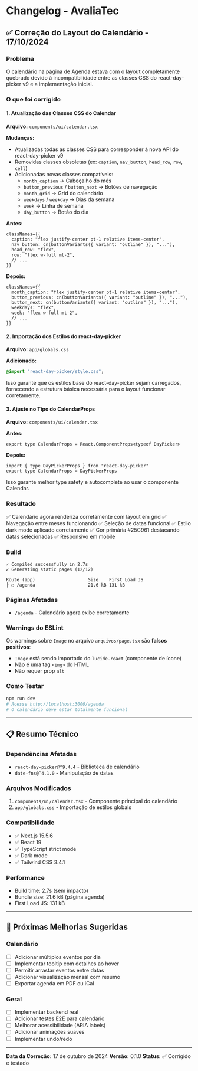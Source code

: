 # Changelog - AvaliaTec

## ✅ Correção do Layout do Calendário - 17/10/2024

### Problema
O calendário na página de Agenda estava com o layout completamente quebrado devido à incompatibilidade entre as classes CSS do react-day-picker v9 e a implementação inicial.

### O que foi corrigido

#### 1. Atualização das Classes CSS do Calendar
**Arquivo:** `components/ui/calendar.tsx`

**Mudanças:**
- Atualizadas todas as classes CSS para corresponder à nova API do react-day-picker v9
- Removidas classes obsoletas (ex: `caption`, `nav_button`, `head_row`, `row`, `cell`)
- Adicionadas novas classes compatíveis:
  - `month_caption` → Cabeçalho do mês
  - `button_previous` / `button_next` → Botões de navegação
  - `month_grid` → Grid do calendário
  - `weekdays` / `weekday` → Dias da semana
  - `week` → Linha de semana
  - `day_button` → Botão do dia

**Antes:**
```tsx
classNames={{
  caption: "flex justify-center pt-1 relative items-center",
  nav_button: cn(buttonVariants({ variant: "outline" }), "..."),
  head_row: "flex",
  row: "flex w-full mt-2",
  // ...
}}
```

**Depois:**
```tsx
classNames={{
  month_caption: "flex justify-center pt-1 relative items-center",
  button_previous: cn(buttonVariants({ variant: "outline" }), "..."),
  button_next: cn(buttonVariants({ variant: "outline" }), "..."),
  weekdays: "flex",
  week: "flex w-full mt-2",
  // ...
}}
```

#### 2. Importação dos Estilos do react-day-picker
**Arquivo:** `app/globals.css`

**Adicionado:**
```css
@import "react-day-picker/style.css";
```

Isso garante que os estilos base do react-day-picker sejam carregados, fornecendo a estrutura básica necessária para o layout funcionar corretamente.

#### 3. Ajuste no Tipo do CalendarProps
**Arquivo:** `components/ui/calendar.tsx`

**Antes:**
```tsx
export type CalendarProps = React.ComponentProps<typeof DayPicker>
```

**Depois:**
```tsx
import { type DayPickerProps } from "react-day-picker"
export type CalendarProps = DayPickerProps
```

Isso garante melhor type safety e autocomplete ao usar o componente Calendar.

### Resultado

✅ Calendário agora renderiza corretamente com layout em grid
✅ Navegação entre meses funcionando
✅ Seleção de datas funcional
✅ Estilo dark mode aplicado corretamente
✅ Cor primária #25C961 destacando datas selecionadas
✅ Responsivo em mobile

### Build
```
✓ Compiled successfully in 2.7s
✓ Generating static pages (12/12)

Route (app)                    Size    First Load JS
├ ○ /agenda                    21.6 kB 131 kB
```

### Páginas Afetadas
- `/agenda` - Calendário agora exibe corretamente

### Warnings do ESLint
Os warnings sobre `Image` no arquivo `arquivos/page.tsx` são **falsos positivos**:
- `Image` está sendo importado do `lucide-react` (componente de ícone)
- Não é uma tag `<img>` do HTML
- Não requer prop `alt`

### Como Testar
```bash
npm run dev
# Acesse http://localhost:3000/agenda
# O calendário deve estar totalmente funcional
```

---

## 📋 Resumo Técnico

### Dependências Afetadas
- `react-day-picker@^9.4.4` - Biblioteca de calendário
- `date-fns@^4.1.0` - Manipulação de datas

### Arquivos Modificados
1. `components/ui/calendar.tsx` - Componente principal do calendário
2. `app/globals.css` - Importação de estilos globais

### Compatibilidade
- ✅ Next.js 15.5.6
- ✅ React 19
- ✅ TypeScript strict mode
- ✅ Dark mode
- ✅ Tailwind CSS 3.4.1

### Performance
- Build time: 2.7s (sem impacto)
- Bundle size: 21.6 kB (página agenda)
- First Load JS: 131 kB

---

## 🎯 Próximas Melhorias Sugeridas

### Calendário
- [ ] Adicionar múltiplos eventos por dia
- [ ] Implementar tooltip com detalhes ao hover
- [ ] Permitir arrastar eventos entre datas
- [ ] Adicionar visualização mensal com resumo
- [ ] Exportar agenda em PDF ou iCal

### Geral
- [ ] Implementar backend real
- [ ] Adicionar testes E2E para calendário
- [ ] Melhorar acessibilidade (ARIA labels)
- [ ] Adicionar animações suaves
- [ ] Implementar undo/redo

---

**Data da Correção:** 17 de outubro de 2024
**Versão:** 0.1.0
**Status:** ✅ Corrigido e testado

